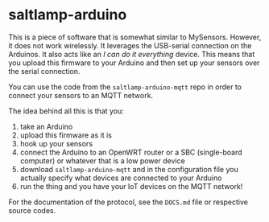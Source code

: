# saltlamp-arduino

This is a piece of software that is somewhat similar to MySensors. However, it does not work wirelessly. It leverages the USB-serial connection on the Arduinos. It also acts like an _I can do it everything_ device. This means that you upload this firmware to your Arduino and then set up your sensors over the serial connection.

You can use the code from the `saltlamp-arduino-mqtt` repo in order to connect your sensors to an MQTT network.

The idea behind all this is that you:

1. take an Arduino
2. upload this firmware as it is
3. hook up your sensors
4. connect the Arduino to an OpenWRT router or a SBC (single-board computer) or whatever that is a low power device
5. download `saltlamp-arduino-mqtt` and in the configuration file you actually specify what devices are connected to your Arduino
6. run the thing and you have your IoT devices on the MQTT network!

For the documentation of the protocol, see the `DOCS.md` file or respective source codes.
